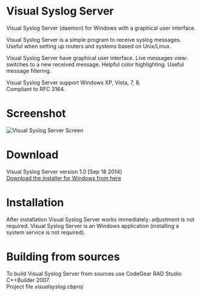 Visual Syslog Server
===

Visual Syslog Server (daemon) for Windows with a graphical user interface.

Visual Syslog Server is a simple program to receive syslog messages. Useful when setting up routers and systems based on Unix/Linux.

Visual Syslog Server have graphical user interface. Live messages view: switches to a new received message. Helpful color highlighting. Useful message filtering.

Visual Syslog Server support Windows XP, Vista, 7, 8.  
Compliant to RFC 3164.

Screenshot
===
![Visual Syslog Server Screen](https://github.com/MaxBelkov/visualsyslog/blob/master/screens/screen1.png?raw=true)

Download
===
Visual Syslog Server version 1.0 \[Sep 18 2014\]  
[Download the installer for Windows from here](https://github.com/MaxBelkov/visualsyslog/blob/master/Output/visualsyslog_setup.exe?raw=true)  

Installation
===
After installation Visual Syslog Server works immediately: adjustment is not required.
Visual Syslog Server is an Windows application (installing a system service is not required).

Building from sources
===
To build Visual Syslog Server from sources use CodeGear RAD Studio C++Builder 2007.  
Project file _visualsyslog.cbproj_

